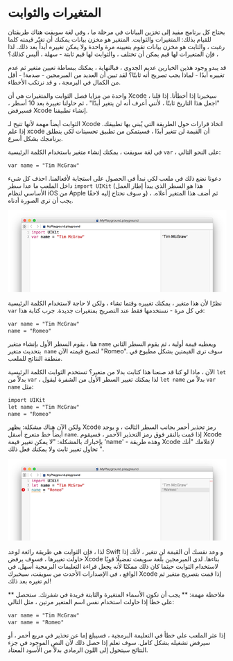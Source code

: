 # المتغيرات والثوابت

يحتاج كل برنامج مفيد إلى تخزين البيانات في مرحلة ما ، وفي لغة سويفت هناك طريقتان للقيام بذلك: المتغيرات والثوابت. المتغير هو مخزن بيانات يمكنك أن تغيّر قيمته كلما رغبت ، والثابت هو مخزن بيانات تقوم بتعيينه مرة واحدة ولا يمكن تغييره أبداً بعد ذلك. لذا ، فإن المتغيرات لها قيم يمكن أن تختلف ، والثوابت لها قيم ثابتة - سهلة ، أليس كذلك؟

قد يبدو وجود هذين الخيارين عديم الجدوى ، فبالنهاية ، يمكنك ببساطة تعيين متغير ثم عدم تغييره أبدًا - لماذا يجب تصريح أنه ثابتًا؟ لقد تبين أن العديد من المبرمجين - صدمة! - أقل من الكمال في البرمجة ، و قد نرتكب الأخطاء.

واحدة من مزايا فصل الثوابت والمتغيرات هي أن Xcode سيخبرنا إذا أخطأنا. إذا قلنا ، "اجعل هذا التاريخ ثابتًا ، لأنني أعرف أنه لن يتغير أبدًا" ، ثم حاولنا تغييرة بعد 10 أسطر ، فسيرفض Xcode إنشاء تطبيقنا.

الثوابت أيضاً مهمة لأنها تتيح لـ Xcode اتخاذ قرارات حول الطريقة التي يُبنى بها تطبيقك. إذا علم xcode أن القيمة لن تتغير أبدًا ، فسيتمكن من تطبيق تحسينات لكي ينطلق برنامجك بشكل أسرع.

في لغة سويفت ، يمكنك إنشاء متغير باستخدام الكلمة الرئيسية `var` ، على النحو التالي:

    var name = "Tim McGraw"

دعونا نضع ذلك في ملعب لكي نبدأ في الحصول على استجابة لأفعالمنا. احذف كل شيء داخل الملعب ما عدا سطر `import UIKit` (هذا هو السطر الذي يبدأ إطار العمل الأساسي لنظام iOS من Apple و سوف نحتاج إليه لاحقًا) ، ثم أضف هذا المتغير أعلاه. يجب أن ترى الصورة أدناه.

![In Xcode playgrounds, you type your code on the left and see results on the right a second later.](0-2.png)

نظرًا لأن هذا متغير ، يمكنك تغييره وقتما تشاء ، ولكن لا حاجة لاستخدام الكلمة الرئيسية `var` في كل مرة - نستخدمها فقط عند التصريح بمتغيرات جديدة. جرب كتابة هذا:

    var name = "Tim McGraw"
    name = "Romeo"

هنا ، يقوم السطر الأول بإنشاء متغير `name` ويعطيه قيمة أولية ، ثم يقوم السطر الثاني بتحديث متغير` name` لتصبح قيمته الآن "Romeo". سوف ترى القيمتين بشكل مطبوع في منطقة النتائج للملعب.

الآن ، ماذا لو كنا قد صنعنا هذا كثابت بدلا من متغير؟ تستخدم الثوابت الكلمة الرئيسية `let` بدلاً من `var` ، لذا يمكنك تغيير السطر الأول من الشفرة ليقول `let name` بدلاً من `var name` مثل:

    import UIKit
    let name = "Tim McGraw"
    name = "Romeo"

ولكن الآن هناك مشكلة: يظهر Xcode رمز تحذير أحمر بجانب السطر الثالث ، و يوجد أيضاً خط متعرج أسفل `name`. إذا قمت بالنقر فوق رمز التحذير الأحمر ، فسيقوم Xcode بإخبارك بالمشكلة: "لا يمكن تغيير قيمة 'name' - وهذه طريقة Xcode لإعلامك "أنك تحاول تغيير ثابت ولا يمكنك فعل ذلك ".

![If you try to change a constant in Swift, Xcode will refuse to build your app.](0-3.png)

لذا ، فإن الثوابت هي طريقة رائعة لوعد Swift و وعد نفسك أن القيمة لن تتغير ، لأنك إذا حاولت تغييرها ، فسوف يرفض Xcode بناءها. لدى المبرمجين بلغة سويفت تفضيلًا قويًا لاستخدام الثوابت حيثما كان ذلك ممكنًا لأنه يجعل قراءة التعليمات البرمجية أسهل. في الواقع ، في الإصدارات الأحدث من سويفت، سيخبرك Xcode  إذا قمت بتصريح متغير ثم لم تغيره بعد ذلك!

** ملاحظة مهمة: ** يجب أن تكون الأسماء المتغيرة والثابتة فريدة في شفرتك. ستحصل على خطأ إذا حاولت استخدام نفس اسم المتغير مرتين ، مثل التالي:

    var name = "Tim McGraw"
    var name = "Romeo"

إذا عثر الملعب على خطأ في التعليمة البرمجية ، فسيبلغ إما عن تحذير في مربع أحمر ، أو سيرفض تشغيله بشكل كامل. سوف تعلم إذا حصل ذلك لأن النص الموجود في جزء النتائج سيتحول إلى اللون الرمادي بدلاً من الأسود المعتاد.
